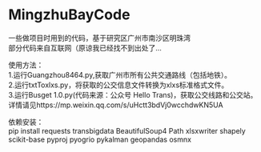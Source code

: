 # MingzhuBayCode
一些做项目时用到的代码，基于研究区广州市南沙区明珠湾  
部分代码来自互联网（原谅我已经找不到出处了...  

使用方法：  
1.运行Guangzhou8464.py,获取广州市所有公共交通路线（包括地铁）。  
2.运行txtToxlxs.py，将获取的公交信息文件转换为xlxs标准格式文件。  
3.运行Busget 1.0.py(代码来源：公众号 Hello Trans)，获取公交线路和公交站。详情请见https://mp.weixin.qq.com/s/uHctt3bdVj0wcchdwKN5UA  

依赖安装：  
pip install requests transbigdata BeautifulSoup4 Path xlsxwriter shapely scikit-base pyproj pyogrio pykalman geopandas osmnx  
